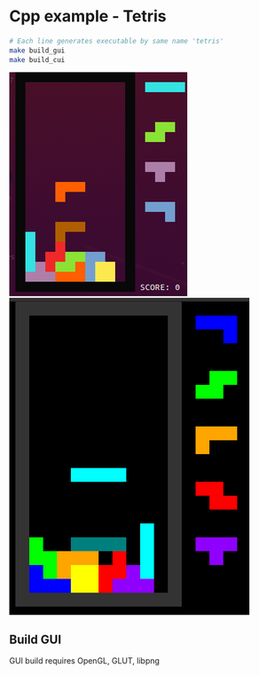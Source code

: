 # Cpp example - Tetris

```sh
# Each line generates executable by same name 'tetris'
make build_gui
make build_cui
```

![screenshot-cui](./static/screenshot-cui.png)
![screenshot-gui](./static/screenshot-gui.png)

## Build GUI 

GUI build requires OpenGL, GLUT, libpng
